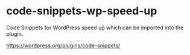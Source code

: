 # code-snippets-wp-speed-up
Code Snippets for WordPress speed up which can be imported into the plugin.

https://wordpress.org/plugins/code-snippets/
